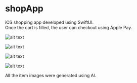 # shopApp

iOS shopping app developed using SwiftUI.<br>
Once the cart is filled, the user can checkout using Apple Pay.

![alt text](https://github.com/PierrickPro/shopApp/blob/main/screenshots/Simulator%20Screenshot%201.png?raw=true)

![alt text](https://github.com/PierrickPro/shopApp/blob/main/screenshots/Simulator%20Screenshot%202.png?raw=true)

![alt text](https://github.com/PierrickPro/shopApp/blob/main/screenshots/Simulator%20Screenshot%203.png?raw=true)

![alt text](https://github.com/PierrickPro/shopApp/blob/main/screenshots/Simulator%20Screenshot%204.png?raw=true)

All the item images were generated using AI.
